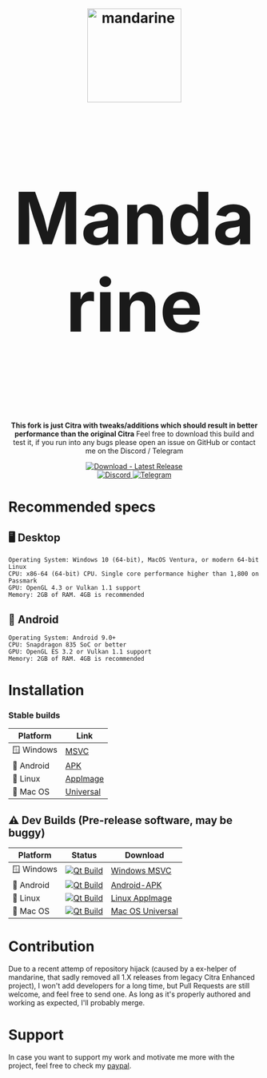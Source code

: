 <h1 align="center">
  <img src="https://github.com/mandarine3ds/mandarine/blob/master/dist/mandarine.svg" alt="mandarine" width="188"/>
</p>
<p align="center" style="font-size:144px;">
  <strong>Mandarine</strong>
</h1>

<p align="center">
  <strong>This fork is just Citra with tweaks/additions which should result in better performance than the original Citra</strong>
  </strong>Feel free to download this build and test it, if you run into any bugs please open an issue on GitHub or contact me on the Discord / Telegram</strong>
</p>

<p align="center">
  <a href="https://github.com/mandarine3ds/mandarine/releases/latest">
    <img src="https://img.shields.io/badge/Download-Latest_Release-2ea44f?logo=github&logoColor=white" alt="Download - Latest Release"/>
  </a>
  <br>
  <a href="https://discord.gg/8xjMHWEuf6">
    <img src="https://dcbadge.limes.pink/api/server/8xjMHWEuf6" alt="Discord"/>
  </a>
  <a href="https://t.me/+lTkg6yC6pQAxNzM0">
    <img src="https://patrolavia.github.io/telegram-badge/chat.png" alt="Telegram"/>
  </a>
</p>

# Recommended specs

## 🖥️ Desktop

```
Operating System: Windows 10 (64-bit), MacOS Ventura, or modern 64-bit Linux
CPU: x86-64 (64-bit) CPU. Single core performance higher than 1,800 on Passmark
GPU: OpenGL 4.3 or Vulkan 1.1 support
Memory: 2GB of RAM. 4GB is recommended
```

## 📱 Android

```
Operating System: Android 9.0+
CPU: Snapdragon 835 SoC or better
GPU: OpenGL ES 3.2 or Vulkan 1.1 support
Memory: 2GB of RAM. 4GB is recommended
```

# Installation

### Stable builds

|Platform|Link|
|--------|--------|
| 🪟 Windows|[MSVC](https://github.com/mandarine3ds/mandarine/releases/latest/download/windows-msvc.zip)|
| 📱 Android|[APK](https://github.com/mandarine3ds/mandarine/releases/latest/download/Android-APK.zip)|
| 🐧 Linux|[AppImage](https://github.com/mandarine3ds/mandarine/releases/latest/download/linux-appimage.zip)|
| 🍎 Mac OS|[Universal](https://github.com/mandarine3ds/mandarine/releases/latest/download/macos-universal.zip)|

## ⚠️ Dev Builds (Pre-release software, may be buggy)

|Platform|Status|Download|
|--------|------------|--------|
| 🪟 Windows|[![Qt Build](https://github.com/mandarine3ds/mandarine/actions/workflows/build.yml/badge.svg)](https://github.com/mandarine3ds/mandarine/actions/workflows/Qt_Build.yml)|[Windows MSVC](https://nightly.link/mandarine3ds/mandarine/workflows/build/master/windows-msvc.zip)|
| 📱 Android|[![Qt Build](https://github.com/mandarine3ds/mandarine/actions/workflows/build.yml/badge.svg)](https://github.com/mandarine3ds/mandarine/actions/workflows/Qt_Build.yml)|[Android-APK](https://nightly.link/mandarine3ds/mandarine/workflows/build/master/android-universal.zip)|
| 🐧 Linux|[![Qt Build](https://github.com/mandarine3ds/mandarine/actions/workflows/build.yml/badge.svg)](https://github.com/mandarine3ds/mandarine/actions/workflows/Qt_Build.yml)|[Linux AppImage](https://nightly.link/mandarine3ds/mandarine/workflows/build/master/linux-appimage.zip)|
| 🍎 Mac OS|[![Qt Build](https://github.com/mandarine3ds/mandarine/actions/workflows/build.yml/badge.svg)](https://github.com/mandarine3ds/mandarine/actions/workflows/Qt_Build.yml)|[Mac OS Universal](https://nightly.link/mandarine3ds/mandarine/workflows/build/master/macos-universal.zip)|

# Contribution

Due to a recent attemp of repository hijack (caused by a ex-helper of mandarine, that sadly removed all 1.X releases from legacy Citra Enhanced project), I won't add developers for a long time, but Pull Requests are still welcome, and feel free to send one. As long as it's properly authored and working as expected, I'll probably merge.

# Support

In case you want to support my work and motivate me more with the project, feel free to check my [paypal](https://paypal.me/TLOZP).
